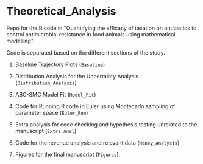 # Theoretical_Analysis

Repo for the R code in "Quantifying the efficacy of taxation on antibiotics to control antimicrobial resistance in food animals using mathematical modelling". 

Code is separated based on the different sections of the study. 

1) Baseline Trajectory Plots (`Baseline`)

2) Distribution Analysis for the Uncertainty Analysis (`Distribution_Analysis`)

3) ABC-SMC Model Fit (`Model_Fit`)

4) Code for Running R code in Euler using Montecarlo sampling of parameter space (`Euler_Run`) 

5) Extra analysis for code checking and hypothesis testing unrelated to the manuscript (`Extra_Anal`)

6) Code for the revenue analysis and relevant data (`Money_Analysis`)

7) Figures for the final manuscript (`Figures`),
